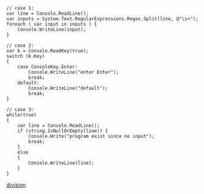     // case 1:
    var line = Console.ReadLine();
    var inputs = System.Text.RegularExpressions.Regex.Split(line, @"\s+");
    foreach ( var input in inputs ) {
        Console.WriteLine(input);
    }

    // case 2:
    var k = Console.ReadKey(true);
    switch (k.Key)
    {
        case ConsoleKey.Enter:
            Console.WriteLine("enter Enter");
            break;
        default:
            Console.WriteLine("default");
            break;
    }

    // case 3:
    while(true)
    {
        var line = Console.ReadLine();
        if (string.IsNullOrEmpty(line)) {
            Console.Write("program exist since no input");
            break;
        }
        else
        {
            Console.WriteLine(line);
        }
    }    

[division](https://docs.microsoft.com/en-us/dotnet/csharp/language-reference/operators/arithmetic-operators#division-operator-)